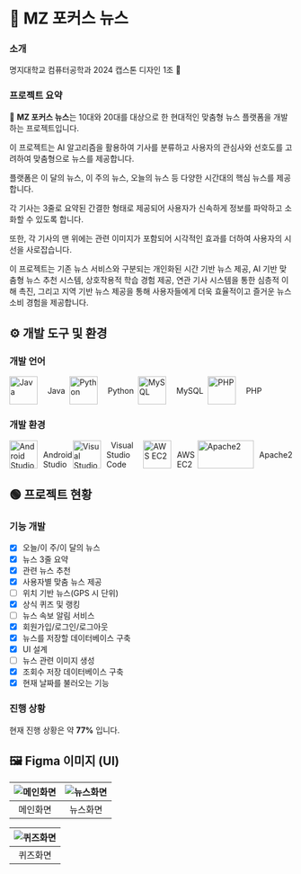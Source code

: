 # 📰 MZ 포커스 뉴스

### 소개
명지대학교 컴퓨터공학과 2024 캡스톤 디자인 1조 🏫

### 프로젝트 요약
📰 **MZ 포커스 뉴스**는 10대와 20대를 대상으로 한 현대적인 맞춤형 뉴스 플랫폼을 개발하는 프로젝트입니다.

이 프로젝트는 AI 알고리즘을 활용하여 기사를 분류하고 사용자의 관심사와 선호도를 고려하여 맞춤형으로 뉴스를 제공합니다.

플랫폼은 이 달의 뉴스, 이 주의 뉴스, 오늘의 뉴스 등 다양한 시간대의 핵심 뉴스를 제공합니다.

각 기사는 3줄로 요약된 간결한 형태로 제공되어 사용자가 신속하게 정보를 파악하고 소화할 수 있도록 합니다.

또한, 각 기사의 맨 위에는 관련 이미지가 포함되어 시각적인 효과를 더하여 사용자의 시선을 사로잡습니다.

이 프로젝트는 기존 뉴스 서비스와 구분되는 개인화된 시간 기반 뉴스 제공, AI 기반 맞춤형 뉴스 추천 시스템, 상호작용적 학습 경험 제공, 연관 기사 시스템을 통한 심층적 이해 촉진, 그리고 지역 기반 뉴스 제공을 통해 사용자들에게 더욱 효율적이고 즐거운 뉴스 소비 경험을 제공합니다.

## ⚙️ 개발 도구 및 환경
### 개발 언어
<div style="display: flex; align-items: center;">
    <img src="https://cdn.iconscout.com/icon/free/png-256/java-43-569305.png" alt="Java" style="width: 50px; height: 50px; margin-right: 10px;">
    <span>&nbsp; Java &nbsp;</span>
    <img src="https://cdn.icon-icons.com/icons2/112/PNG/256/python_18894.png" alt="Python" style="width: 50px; height: 50px; margin-right: 10px;">
    <span>&nbsp; Python &nbsp;</span>
    <img src="https://cdn.icon-icons.com/icons2/2415/PNG/256/mysql_original_wordmark_logo_icon_146417.png" alt="MySQL" style="width: 50px; height: 50px; margin-right: 10px;">
    <span>&nbsp; MySQL &nbsp;</span>
    <img src="https://cdn.iconscout.com/icon/free/png-256/php-99-1175127.png" alt="PHP" style="width: 50px; height: 50px; margin-right: 10px;">
    <span>&nbsp; PHP &nbsp;</span>
    
</div>


### 개발 환경

<div style="display: flex; flex-direction: row; align-items: center;">
    <img src="https://cdn.worldvectorlogo.com/logos/android-studio-1.svg" alt="Android Studio" style="width: 50px; height: 50px; margin-right: 10px;">
    <span>&nbsp; Android Studio &nbsp;</span>
    <img src="https://cdn.worldvectorlogo.com/logos/visual-studio-code-1.svg" alt="Visual Studio Code" style="width: 50px; height: 50px; margin-right: 10px;">
    <span>&nbsp; Visual Studio Code &nbsp;</span>
    <img src="https://cdn.worldvectorlogo.com/logos/aws-ec2.svg" alt="AWS EC2" style="width: 50px; height: 50px; margin-right: 10px;">
    <span>&nbsp; AWS EC2 &nbsp;</span>
    <img src="https://www.apache.org/img/asf-estd-1999-logo.jpg" alt="Apache2" style="width: 100px; height: 50px; margin-right: 10px;">
    <span>&nbsp; Apache2 &nbsp;</span>
</div>


## 🟢 프로젝트 현황

### 기능 개발
- [X] 오늘/이 주/이 달의 뉴스
- [X] 뉴스 3줄 요약
- [X] 관련 뉴스 추천
- [X] 사용자별 맞춤 뉴스 제공
- [ ] 위치 기반 뉴스(GPS 시 단위)
- [X] 상식 퀴즈 및 랭킹
- [ ] 뉴스 속보 알림 서비스
- [X] 회원가입/로그인/로그아웃
- [X] 뉴스를 저장할 데이터베이스 구축
- [X] UI 설계
- [ ] 뉴스 관련 이미지 생성
- [X] 조회수 저장 데이터베이스 구축
- [X] 현재 날짜를 불러오는 기능

### 진행 상황
현재 진행 상황은 약 **77%** 입니다.

## 🖼️ Figma 이미지 (UI)

| ![메인화면](https://postfiles.pstatic.net/MjAyNDA1MDhfMTc1/MDAxNzE1MTczMzQ0NzM3.rSt7cQ-aJ_Yswv9XgprWehGixfyX5PCqvD39lHnYtUog.om6Xh4A7Wm1mDYMSJCdMtdlOKb0B5vm3PZlpLRMF8yQg.PNG/%EB%A9%94%EC%9D%B8%ED%99%94%EB%A9%B4.png?type=w966) | ![뉴스화면](https://postfiles.pstatic.net/MjAyNDA1MDhfMTc4/MDAxNzE1MTczMzQ0NzMy.twy6TFcFRD8JjM7pNom4ruw0Vbfj_K96tw_ocnVyBAIg.aKpsMiyENsdNtDmh3PPgNgWewYaRTw5skBWLg1OAUXEg.PNG/%EB%89%B4%EC%8A%A4%ED%99%94%EB%A9%B4.png?type=w966) |
|:---:|:---:|
| 메인화면 | 뉴스화면 |


| ![퀴즈화면](https://postfiles.pstatic.net/MjAyNDA1MDhfMTU5/MDAxNzE1MTczMzQ0NzMy.q1ZcxxM-mCf0qXkCeFIPfP9XW1hsNCU6DioAnxWfy1Eg.pHe3d5eDrn7qSjQEs9tYTQzO_zrdw1s-L-6X6K-5wncg.PNG/%ED%80%B4%EC%A6%88%ED%99%94%EB%A9%B4.png?type=w966) |
|:---:|
| 퀴즈화면 |

